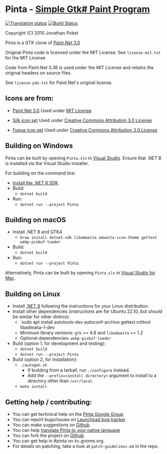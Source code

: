 # Pinta - [Simple Gtk# Paint Program](http://pinta-project.com/)

[![Translation status](https://hosted.weblate.org/widget/pinta/pinta/287x66-grey.png)](https://hosted.weblate.org/engage/pinta/)
[![Build Status](https://github.com/PintaProject/Pinta/workflows/Build/badge.svg)](https://github.com/PintaProject/Pinta/actions)

Copyright (C) 2010 Jonathan Pobst <monkey AT jpobst DOT com>

Pinta is a GTK clone of [Paint.Net 3.0](http://www.getpaint.net/)

Original Pinta code is licensed under the MIT License:
See `license-mit.txt` for the MIT License

Code from Paint.Net 3.36 is used under the MIT License and retains the
original headers on source files.

See `license-pdn.txt` for Paint.Net's original license.


## Icons are from:

- [Paint.Net 3.0](http://www.getpaint.net/)
Used under [MIT License](http://www.opensource.org/licenses/mit-license.php)

- [Silk icon set](http://www.famfamfam.com/lab/icons/silk/)
Used under [Creative Commons Attribution 3.0 License](http://creativecommons.org/licenses/by/3.0/)

- [Fugue icon set](http://pinvoke.com/)
Used under [Creative Commons Attribution 3.0 License](http://creativecommons.org/licenses/by/3.0/)

## Building on Windows

Pinta can be built by opening `Pinta.sln` in [Visual Studio](https://visualstudio.microsoft.com/).
Ensure that .NET 8 is installed via the Visual Studio installer.

For building on the command line:
- [Install the .NET 8 SDK](https://dotnet.microsoft.com/).
- Build:
  - `dotnet build`
- Run:
  - `dotnet run --project Pinta`

## Building on macOS

- Install .NET 8 and GTK4
  - `brew install dotnet-sdk libadwaita adwaita-icon-theme gettext webp-pixbuf-loader`
- Build:
  - `dotnet build`
- Run:
  - `dotnet run --project Pinta`

Alternatively, Pinta can be built by opening `Pinta.sln` in [Visual Studio for Mac](https://visualstudio.microsoft.com/vs/mac/).

## Building on Linux

- Install [.NET 8](https://dotnet.microsoft.com/) following the instructions for your Linux distribution.
- Install other dependencies (instructions are for Ubuntu 22.10, but should be similar for other distros):
  - `sudo apt install autotools-dev autoconf-archive gettext intltool libadwaita-1-dev
  - Minimum library versions: `gtk` >= 4.8 and `libadwaita` >= 1.2
  - Optional dependencies: `webp-pixbuf-loader`
- Build (option 1, for development and testing):
  - `dotnet build`
  - `dotnet run --project Pinta`
- Build (option 2, for installation):
  - `./autogen.sh`
    - If building from a tarball, run `./configure` instead.
    - Add the `--prefix=<install directory>` argument to install to a directory other than `/usr/local`.
  - `make install`

## Getting help / contributing:

- You can get technical help on the [Pinta Google Group](https://groups.google.com/group/pinta-project)
- You can report bugs/issues on [Launchpad bug tracker](https://bugs.launchpad.net/pinta/+filebug)
- You can make suggestions on [Github](https://github.com/PintaProject/Pinta/discussions/categories/ideas)
- You can help [translate Pinta to your native language](https://hosted.weblate.org/engage/pinta/)
- You can fork the project on [Github](https://github.com/PintaProject/Pinta)
- You can get help in #pinta on irc.gnome.org.
- For details on patching, take a look at `patch-guidelines.md` in the repo.
